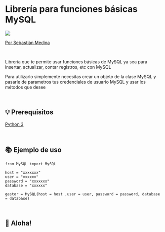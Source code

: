 # Librería para funciones básicas MySQL


![](https://files.catbox.moe/4a7evd.png)

[Por Sebastián Medina](https://github.com/sebasmedina2003) 

<br>

Librería que te permite usar funciones básicas de MySQL ya sea para insertar, actualizar, contar registros, etc con MySQL

Para utilizarlo simplemente necesitas crear un objeto de la clase MySQL y pasarle de parametros tus credenciales de usuario MySQL y usar los métodos que desee

<br>

## 💡 Prerequisitos

   [Python 3](https://www.python.org/downloads/release/python-370/)

<br>

## 📚 Ejemplo de uso

```
from MySQL import MySQL

host = "xxxxxxx"
user = "xxxxxx"
password = "xxxxxxx"
database = "xxxxxx"

gestor = MySQL(host = host ,user = user, password = password, database = database)
```
<br>

## 🐸 Aloha!
<br>
